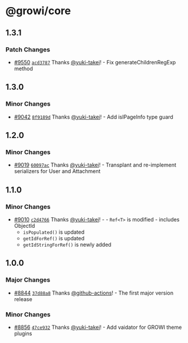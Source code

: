 # @growi/core

## 1.3.1

### Patch Changes

- [#9550](https://github.com/weseek/growi/pull/9550) [`acd3787`](https://github.com/weseek/growi/commit/acd3787fc4b8c8630ba9fa5a06d837639da8d10a) Thanks [@yuki-takei](https://github.com/yuki-takei)! - Fix generateChildrenRegExp method

## 1.3.0

### Minor Changes

- [#9042](https://github.com/weseek/growi/pull/9042) [`8f9189d`](https://github.com/weseek/growi/commit/8f9189d4fcf031c1344072f88b7d9febeb02ce1d) Thanks [@yuki-takei](https://github.com/yuki-takei)! - Add isIPageInfo type guard

## 1.2.0

### Minor Changes

- [#9019](https://github.com/weseek/growi/pull/9019) [`60097ac`](https://github.com/weseek/growi/commit/60097ac686928cca76715a83a10b506576889108) Thanks [@yuki-takei](https://github.com/yuki-takei)! - Transplant and re-implement serializers for User and Attachment

## 1.1.0

### Minor Changes

- [#9010](https://github.com/weseek/growi/pull/9010) [`c2d4766`](https://github.com/weseek/growi/commit/c2d476677574dfb9cd3fb9e18cc8073b30dad842) Thanks [@yuki-takei](https://github.com/yuki-takei)! - - `Ref<T>` is modified - includes ObjectId
  - `isPopulated()` is updated
  - `getIdForRef()` is updated
  - `getIdStringForRef()` is newly added

## 1.0.0

### Major Changes

- [#8844](https://github.com/weseek/growi/pull/8844) [`37d88a8`](https://github.com/weseek/growi/commit/37d88a858c3e54d741790760fbfad4fd7a229949) Thanks [@github-actions](https://github.com/apps/github-actions)! - The first major version release

### Minor Changes

- [#8856](https://github.com/weseek/growi/pull/8856) [`47ce932`](https://github.com/weseek/growi/commit/47ce932a066b8bdd16f600f2526d6f0d10b7b763) Thanks [@yuki-takei](https://github.com/yuki-takei)! - Add vaidator for GROWI theme plugins
